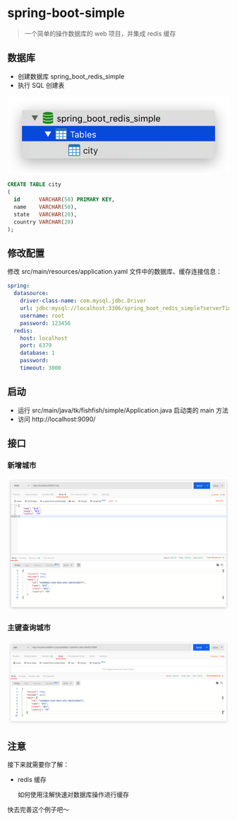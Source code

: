 # spring-boot-simple

> 一个简单的操作数据库的 web 项目，并集成 redis 缓存

## 数据库

- 创建数据库 spring_boot_redis_simple
- 执行 SQL 创建表

![database](./docs/database.png)

```sql
CREATE TABLE city
(
  id      VARCHAR(50) PRIMARY KEY,
  name    VARCHAR(50),
  state   VARCHAR(20),
  country VARCHAR(20)
);
```

## 修改配置

修改 src/main/resources/application.yaml 文件中的数据库、缓存连接信息：

```yaml
spring:
  datasource:
    driver-class-name: com.mysql.jdbc.Driver
    url: jdbc:mysql://localhost:3306/spring_boot_redis_simple?serverTimezone=Asia/Shanghai&characterEncoding=utf-8
    username: root
    password: 123456
  redis:
    host: localhost
    port: 6379
    database: 1
    password:
    timeout: 3000
```

## 启动

- 运行 src/main/java/tk/fishfish/simple/Application.java 启动类的 main 方法
- 访问 http://localhost:9090/

## 接口

### 新增城市

![insert_city](./docs/insert_city.png)

### 主键查询城市

![find_city](docs/find_city.png)

## 注意

接下来就需要你了解：

- redis 缓存

    如何使用注解快速对数据库操作进行缓存

快去完善这个例子吧～
